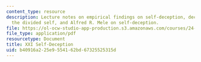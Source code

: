 ```yaml
---
content_type: resource
description: Lecture notes on empirical findings on self-deception, deception by others,
  the divided self, and Alfred R. Mele on self-deception.
file: https://ol-ocw-studio-app-production.s3.amazonaws.com/courses/24-120-moral-psychology-spring-2009/b40916a225e9554162bd67325525315d_MIT24_120s09_lec21.pdf
file_type: application/pdf
resourcetype: Document
title: XXI Self-Deception
uid: b40916a2-25e9-5541-62bd-67325525315d
---
```

